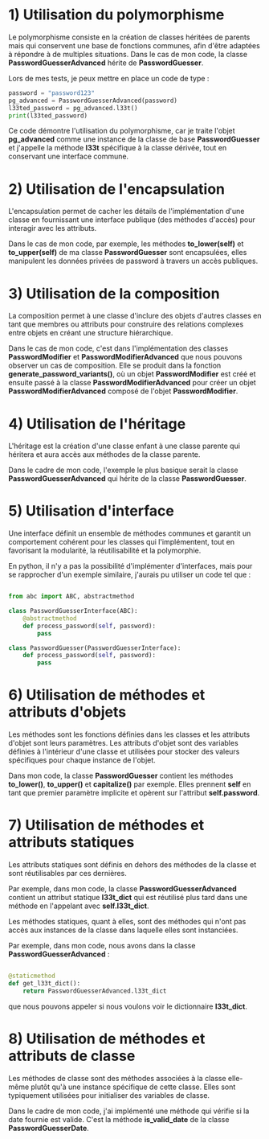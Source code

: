 # 1) Utilisation du polymorphisme

Le polymorphisme consiste en la création de classes héritées de parents mais qui conservent une base de fonctions communes, afin d'être adaptées à répondre à de multiples situations. Dans le cas de mon code, la classe **PasswordGuesserAdvanced** hérite de **PasswordGuesser**.

Lors de mes tests, je peux mettre en place un code de type :

```python
password = "password123"
pg_advanced = PasswordGuesserAdvanced(password)
l33ted_password = pg_advanced.l33t()
print(l33ted_password)
```

Ce code démontre l'utilisation du polymorphisme, car je traite l'objet **pg_advanced** comme une instance de la classe de base **PasswordGuesser** et j'appelle la méthode **l33t** spécifique à la classe dérivée, tout en conservant une interface commune.

# 2) Utilisation de l'encapsulation

L'encapsulation permet de cacher les détails de l'implémentation d'une classe en fournissant une interface publique (des méthodes d'accès) pour interagir avec les attributs.

Dans le cas de mon code, par exemple, les méthodes **to_lower(self)** et **to_upper(self)** de ma classe **PasswordGuesser** sont encapsulées, elles manipulent les données privées de password à travers un accès publiques.

# 3) Utilisation de la composition

La composition permet à une classe d'inclure des objets d'autres classes en tant que membres ou attributs pour construire des relations complexes entre objets en créant une structure hiérarchique.

Dans le cas de mon code, c'est dans l'implémentation des classes **PasswordModifier** et **PasswordModifierAdvanced** que nous pouvons observer un cas de composition. Elle se produit dans la fonction **generate_password_variants()**, où un objet **PasswordModifier** est créé et ensuite passé à la classe **PasswordModifierAdvanced** pour créer un objet **PasswordModifierAdvanced** composé de l'objet **PasswordModifier**.

# 4) Utilisation de l'héritage

L'héritage est la création d'une classe enfant à une classe parente qui héritera et aura accès aux méthodes de la classe parente.

Dans le cadre de mon code, l'exemple le plus basique serait la classe **PasswordGuesserAdvanced** qui hérite de la classe **PasswordGuesser**.

# 5) Utilisation d'interface

Une interface définit un ensemble de méthodes communes et garantit un comportement cohérent pour les classes qui l'implémentent, tout en favorisant la modularité, la réutilisabilité et la polymorphie.

En python, il n'y a pas la possibilité d'implémenter d'interfaces, mais pour se rapprocher d'un exemple similaire, j'aurais pu utiliser un code tel que :

```python

from abc import ABC, abstractmethod

class PasswordGuesserInterface(ABC):
    @abstractmethod
    def process_password(self, password):
        pass

class PasswordGuesser(PasswordGuesserInterface):
    def process_password(self, password):
        pass

```

# 6) Utilisation de méthodes et attributs d'objets

Les méthodes sont les fonctions définies dans les classes et les attributs d'objet sont leurs paramètres. Les attributs d'objet sont des variables définies à l'intérieur d'une classe et utilisées pour stocker des valeurs spécifiques pour chaque instance de l'objet.

Dans mon code, la classe **PasswordGuesser** contient les méthodes **to_lower()**, **to_upper()** et **capitalize()** par exemple. Elles prennent **self** en tant que premier paramètre implicite et opèrent sur l'attribut **self.password**.

# 7) Utilisation de méthodes et attributs statiques

Les attributs statiques sont définis en dehors des méthodes de la classe et sont réutilisables par ces dernières.

Par exemple, dans mon code, la classe **PasswordGuesserAdvanced** contient un attribut statique **l33t_dict** qui est réutilisé plus tard dans une méthode en l'appelant avec **self.l33t_dict**.

Les méthodes statiques, quant à elles, sont des méthodes qui n'ont pas accès aux instances de la classe dans laquelle elles sont instanciées.

Par exemple, dans mon code, nous avons dans la classe **PasswordGuesserAdvanced** :

```python

@staticmethod
def get_l33t_dict():
    return PasswordGuesserAdvanced.l33t_dict
```

que nous pouvons appeler si nous voulons voir le dictionnaire **l33t_dict**.

# 8) Utilisation de méthodes et attributs de classe

Les méthodes de classe sont des méthodes associées à la classe elle-même plutôt qu'à une instance spécifique de cette classe. Elles sont typiquement utilisées pour initialiser des variables de classe.

Dans le cadre de mon code, j'ai implémenté une méthode qui vérifie si la date fournie est valide. C'est la méthode **is_valid_date** de la classe **PasswordGuesserDate**.
